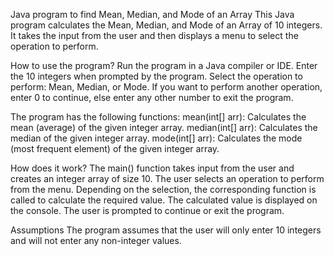 Java program to find Mean, Median, and Mode of an Array
This Java program calculates the Mean, Median, and Mode of an Array of 10 integers. It takes the input from the user and then displays a menu to select the operation to perform.

How to use the program?
Run the program in a Java compiler or IDE.
Enter the 10 integers when prompted by the program.
Select the operation to perform: Mean, Median, or Mode.
If you want to perform another operation, enter 0 to continue, else enter any other number to exit the program.

The program has the following functions:
mean(int[] arr): Calculates the mean (average) of the given integer array.
median(int[] arr): Calculates the median of the given integer array.
mode(int[] arr): Calculates the mode (most frequent element) of the given integer array.

How does it work?
The main() function takes input from the user and creates an integer array of size 10.
The user selects an operation to perform from the menu.
Depending on the selection, the corresponding function is called to calculate the required value.
The calculated value is displayed on the console.
The user is prompted to continue or exit the program.

Assumptions
The program assumes that the user will only enter 10 integers and will not enter any non-integer values.
